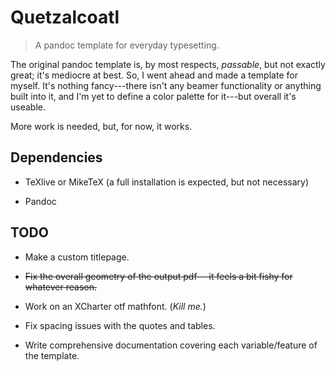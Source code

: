 # Quetzalcoatl

> A pandoc template for everyday typesetting.

The original pandoc template is, by most respects, *passable*, but not
exactly great; it's mediocre at best. So, I went ahead and made a template
for myself. It's nothing fancy---there isn't any beamer functionality or
anything built into it, and I'm yet to define a color palette for it---but
overall it's useable.

More work is needed, but, for now, it works.


## Dependencies

* TeXlive or MikeTeX (a full installation is expected, but not necessary)

* Pandoc


## TODO

* Make a custom titlepage.

* ~~Fix the overall geometry of the output pdf---it feels a bit fishy for
whatever reason.~~

* Work on an XCharter otf mathfont. (*Kill me.*)

* Fix spacing issues with the quotes and tables.

* Write comprehensive documentation covering each variable/feature of the
template.

